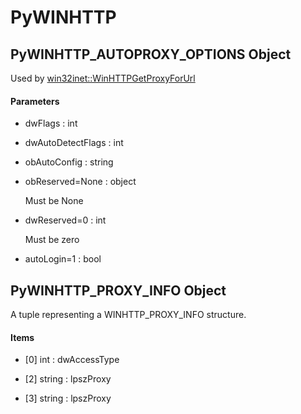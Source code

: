 # PyWINHTTP


## PyWINHTTP\_AUTOPROXY\_OPTIONS Object

Used by [win32inet::WinHTTPGetProxyForUrl](win32inet.md#win32inetwinhttpgetproxyforurl)

#### Parameters

  - dwFlags : int

    

  - dwAutoDetectFlags : int

    

  - obAutoConfig : string

    

  - obReserved=None : object

    Must be None

  - dwReserved=0 : int

    Must be zero

  - autoLogin=1 : bool

    


## PyWINHTTP\_PROXY\_INFO Object

A tuple representing a WINHTTP\_PROXY\_INFO structure\.

#### Items

  - \[0\] int : dwAccessType

    

  - \[2\] string : lpszProxy

    

  - \[3\] string : lpszProxy

    